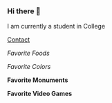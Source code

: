 ### Hi there 👋

I am currently a student in College

[Contact](/least-github-pages/contact.html)

_Favorite Foods_

_Favorite Colors_

**Favorite Monuments**

**Favorite Video Games**


